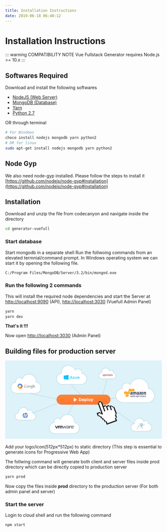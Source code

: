 ```yaml
---
title: Installation Instructions
date: 2019-06-18 06:40:12
---
```


# Installation Instructions
::: warning COMPATIBILITY NOTE
Vue Fullstack Generator requires Node.js >= 10.x
:::

## Softwares Required
Download and install the following softwares
- [NodeJS (Web Server)](https://nodejs.org/en/)
- [MongoDB (Database)](https://www.mongodb.com/)
- [Yarn](https://yarnpkg.com/en/docs/install)
- [Python 2.7](https://www.python.org/downloads/release/python-2715/)

OR through terminal
``` bash
# For Windows
choco install nodejs mongodb yarn python2
# OR for linux
sudo apt-get install nodejs mongodb yarn python2
```

## Node Gyp
We also need node-gyp installed. Please follow the steps to install it
[https://github.com/nodejs/node-gyp#installation](https://github.com/nodejs/node-gyp#installation)

## Installation
Download and unzip the file from codecanyon and navigate inside the directory

``` bash
cd generator-vuefull
```
### Start database
Start mongodb in a separate shell
Run the follwoing commands from an elevated termnial/command prompt. In Windows operating system we can start it by opening the following file.
  ``` bash
  C:/Program Files/MongoDB/Server/3.2/bin/mongod.exe
  ```  

### Run the following 2 commands
  This will install the required node dependencies and start the Server at [http://localhost:9090](http://localhost:9090) (API), [http://localhost:3030](http://localhost:3030) (Vuefull Admin Panel) 
  ``` bash
yarn
yarn dev
  ```  
**That's it !!!**

Now open [http://localhost:3030](http://localhost:3030) (Admin Panel)


## Building files for production server

<img src="./img/deploy.png" alt="deployment"/>

Add your logo/icon(512px*512px) to static directory (This step is essential to generate icons for Progressive Web App)

The follwing command will generate both client and server files inside prod directory which can be directly copied to production server
  ``` bash
yarn prod
  ```  
Now copy the files inside **prod** directory to the production server (For both admin panel and server)

### Start the server
Login to cloud shell and run the following command
  ``` bash
npm start
  ```  
